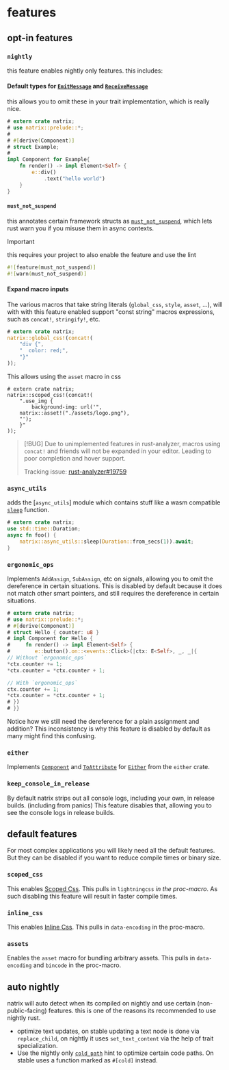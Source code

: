 # features


## opt-in features

### `nightly`

this feature enables nightly only features. this includes:

#### Default types for [`EmitMessage`](component::Component::EmitMessage) and [`ReceiveMessage`](component::Component::ReceiveMessage)

this allows you to omit these in your trait implementation, which is really nice.

```rust
# extern crate natrix;
# use natrix::prelude::*;
#
# #[derive(Component)]
# struct Example;
#
impl Component for Example{
    fn render() -> impl Element<Self> {
        e::div()
            .text("hello world")
    }
}
```

#### `must_not_suspend`

this annotates certain framework structs as [`must_not_suspend`](https://github.com/rust-lang/rust/issues/83310), which lets rust warn you if you misuse them in async contexts.

> [!IMPORTANT]
> this requires your project to also enable the feature and use the lint
>
> ```rust
> #![feature(must_not_suspend)]
> #![warn(must_not_suspend)]
> ```

#### Expand macro inputs
The various macros that take string literals (`global_css`, `style`, `asset`, ...), will with with this feature enabled support "const string" macros expressions, such as `concat!`, `stringify!`, etc.

```rust
# extern crate natrix;
natrix::global_css!(concat!(
    "div {",
    "  color: red;",
    "}"
));
```

This allows using the `asset` macro in css

```rust,ignore
# extern crate natrix;
natrix::scoped_css!(concat!(
    ".use_img {
        background-img: url('",
    natrix::asset!("./assets/logo.png"),
    "');
    }"
));
```

> [!BUG]
> Due to unimplemented features in rust-analyzer, macros using `concat!` and friends will not be expanded in your editor. Leading to poor completion and hover support.
> 
> Tracking issue: [rust-analyzer#19759](https://github.com/rust-lang/rust-analyzer/issues/19759)


### `async_utils`

adds the [`async_utils`] module which contains stuff like a wasm compatible [`sleep`](async_utils::sleep) function.

```rust
# extern crate natrix;
use std::time::Duration;
async fn foo() {
    natrix::async_utils::sleep(Duration::from_secs(1)).await;
}
```

### `ergonomic_ops`

Implements `AddAssign`, `SubAssign`, etc on signals, allowing you to omit the dereference in certain situations.
This is disabled by default because it does not match other smart pointers, and still requires the dereference in certain situations.

```rust
# extern crate natrix;
# use natrix::prelude::*;
# #[derive(Component)]
# struct Hello { counter: u8 }
# impl Component for Hello {
#     fn render() -> impl Element<Self> {
#        e::button().on::<events::Click>(|ctx: E<Self>, _, _|{
// Without `ergonomic_ops`
*ctx.counter += 1;
*ctx.counter = *ctx.counter + 1;

// With `ergonomic_ops`
ctx.counter += 1;
*ctx.counter = *ctx.counter + 1;
# })
# }}
```

Notice how we still need the dereference for a plain assignment and addition? This inconsistency is why this feature is disabled by default as many might find this confusing.

### `either`

Implements [`Component`](component::Component) and [`ToAttribute`](html_elements::ToAttribute) for [`Either`](https://docs.rs/either/latest/either/enum.either.html) from the `either` crate.

### `keep_console_in_release`
By default natrix strips out all console logs, including your own, in release builds. (including from panics)
This feature disables that, allowing you to see the console logs in release builds.

## default features
For most complex applications you will likely need all the default features.
But they can be disabled if you want to reduce compile times or binary size.

### `scoped_css`
This enables [Scoped Css](css.md#scoped-css). 
This pulls in `lightningcss` *in the proc-macro*.
As such disabling this feature will result in faster compile times.

### `inline_css`
This enables [Inline Css](css.md#inline-css).
This pulls in `data-encoding` in the proc-macro.

### `assets`
Enables the `asset` macro for bundling arbitrary assets.
This pulls in `data-encoding` and `bincode` in the proc-macro.

## auto nightly

natrix will auto detect when its compiled on nightly and use certain (non-public-facing) features. this is one of the reasons its recommended to use nightly rust.

- optimize text updates, on stable updating a text node is done via `replace_child`, on nightly it uses `set_text_content` via the help of trait specialization.
- Use the nightly only [`cold_path`](std::hint::cold_path) hint to optimize certain code paths. On stable uses a function marked as `#[cold]` instead.
